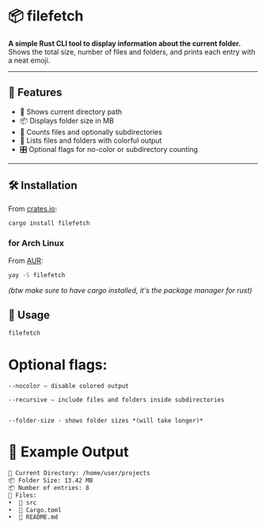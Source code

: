# 📦 filefetch

**A simple Rust CLI tool to display information about the current folder.**  
Shows the total size, number of files and folders, and prints each entry with a neat emoji.

---

## 🚀 Features

- 📁 Shows current directory path
- 📦 Displays folder size in MB
- 🔢 Counts files and optionally subdirectories
- 📄 Lists files and folders with colorful output
- 🎛️ Optional flags for no-color or subdirectory counting

---

## 🛠️ Installation

From [crates.io](https://crates.io/crates/filefetch):


```bash
cargo install filefetch
```

### for Arch Linux

From [AUR](https://aur.archlinux.org/packages/filefetch):

```bash
yay -S filefetch
```

*(btw make sure to have cargo installed, it's the package manager for rust)*


## 🧪 Usage
```bash
filefetch
```

# Optional flags:

    --nocolor – disable colored output

    --recursive – include files and folders inside subdirectories


    --folder-size - shows folder sizes *(will take longer)*


# 📂 Example Output


```bash
📁 Current Directory: /home/user/projects
📦 Folder Size: 13.42 MB
📦 Number of entries: 8
📄 Files:
•  📁 src
•  📄 Cargo.toml
•  📄 README.md

```
